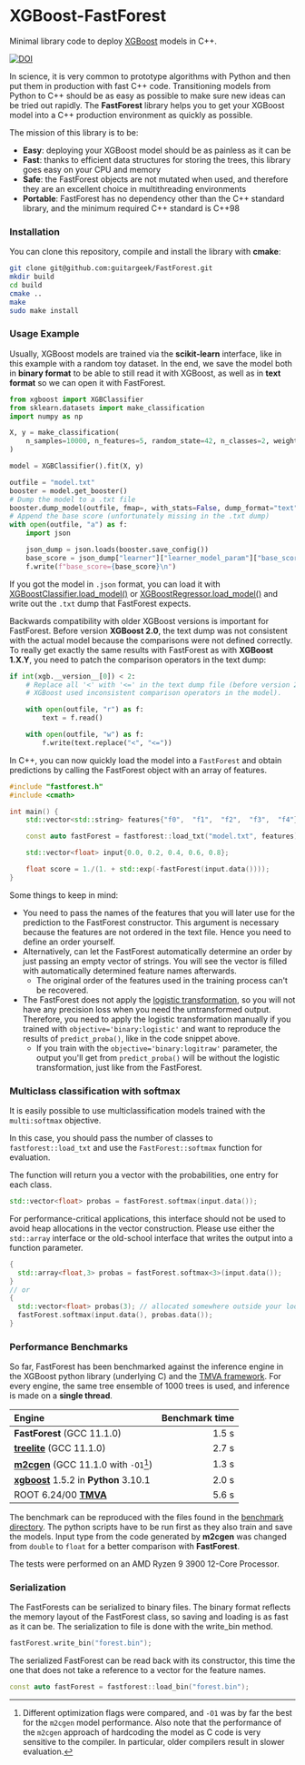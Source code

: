 # XGBoost-FastForest

Minimal library code to deploy [XGBoost](https://xgboost.readthedocs.io/en/latest/) models in C++.

[![DOI](https://zenodo.org/badge/DOI/10.5281/zenodo.8400945.svg)](https://doi.org/10.5281/zenodo.8400945)

In science, it is very common to prototype algorithms with Python and then put them in production with fast C++ code.
Transitioning models from Python to C++ should be as easy as possible to make sure new ideas can be tried out rapidly.
The __FastForest__ library helps you to get your XGBoost model into a C++ production environment as quickly as possible.

The mission of this library is to be:
* __Easy__: deploying your XGBoost model should be as painless as it can be
* __Fast__: thanks to efficient data structures for storing the trees, this library goes easy on your CPU and memory
* __Safe__: the FastForest objects are not mutated when used, and therefore they are an excellent choice in multithreading
  environments
* __Portable__: FastForest has no dependency other than the C++ standard library, and the minimum required C++ standard is C++98

### Installation

You can clone this repository, compile and install the library with __cmake__:
```Bash
git clone git@github.com:guitargeek/FastForest.git
mkdir build
cd build
cmake ..
make
sudo make install
```

### Usage Example

Usually, XGBoost models are trained via the __scikit-learn__ interface, like in this example with a random toy dataset.
In the end, we save the model both in __binary format__ to be able to still read it with XGBoost, as well as in __text
format__ so we can open it with FastForest.

```Python
from xgboost import XGBClassifier
from sklearn.datasets import make_classification
import numpy as np

X, y = make_classification(
    n_samples=10000, n_features=5, random_state=42, n_classes=2, weights=[0.5]
)

model = XGBClassifier().fit(X, y)

outfile = "model.txt"
booster = model.get_booster()
# Dump the model to a .txt file
booster.dump_model(outfile, fmap=, with_stats=False, dump_format="text")
# Append the base score (unfortunately missing in the .txt dump)
with open(outfile, "a") as f:
    import json

    json_dump = json.loads(booster.save_config())
    base_score = json_dump["learner"]["learner_model_param"]["base_score"]
    f.write(f"base_score={base_score}\n")
```

If you got the model in `.json` format, you can load it with [XGBoostClassifier.load_model()](https://federated-xgboost.readthedocs.io/en/latest/python/python_api.html#xgboost.XGBClassifier.load_model)
or [XGBoostRegressor.load_model()](https://federated-xgboost.readthedocs.io/en/latest/python/python_api.html#xgboost.XGBRegressor.load_model) and write out the `.txt` dump that FastForest expects.

Backwards compatibility with older XGBoost versions is important for FastForest.
Before version **XGBoost 2.0**, the text dump was not consistent with the
actual model because the comparisons were not defined correctly.
To really get exactly the same results with FastForest as with **XGBoost 1.X.Y**,
you need to patch the comparison operators in the text dump:

```Python
if int(xgb.__version__[0]) < 2:
    # Replace all '<' with '<=' in the text dump file (before version 2.0,
    # XGBoost used inconsistent comparison operators in the model).

    with open(outfile, "r") as f:
        text = f.read()

    with open(outfile, "w") as f:
        f.write(text.replace("<", "<="))
```

In C++, you can now quickly load the model into a `FastForest` and obtain predictions by calling the FastForest object with an array of features.

```C++
#include "fastforest.h"
#include <cmath>

int main() {
    std::vector<std::string> features{"f0",  "f1",  "f2",  "f3",  "f4"};

    const auto fastForest = fastforest::load_txt("model.txt", features);

    std::vector<float> input{0.0, 0.2, 0.4, 0.6, 0.8};

    float score = 1./(1. + std::exp(-fastForest(input.data())));
}
```

Some things to keep in mind:

* You need to pass the names of the features that you will later use for the prediction to the FastForest constructor. This argument is necessary because the features are not ordered in the text file. Hence you need to define an order yourself.
* Alternatively, can let the FastForest automatically determine an order by just passing an empty vector of strings. You will see the vector is filled with automatically determined feature names afterwards.
  * The original order of the features used in the training process can't be recovered.
* The FastForest does not apply the [logistic transformation](https://en.wikipedia.org/wiki/Logistic_function), so you will not have any precision loss when you need the untransformed output. Therefore, you need to apply
  the logistic transformation manually if you trained with `objective='binary:logistic'` and want to reproduce the results of `predict_proba()`, like in the code snippet above.
  * If you train with the `objective='binary:logitraw'`
    parameter, the output you'll get from `predict_proba()` will be without the logistic transformation, just like from the FastForest.

### Multiclass classification with softmax

It is easily possible to use multiclassification models trained with the `multi:softmax` objective.

In this case, you should pass the number of classes to `fastforest::load_txt` and use the `FastForest::softmax` function for evaluation.

The function will return you a vector with the probabilities, one entry for each class.

```C++
std::vector<float> probas = fastForest.softmax(input.data());
```

For performance-critical applications, this interface should not be used to avoid heap allocations in the vector
construction. Please use either the `std::array` interface or the old-school interface that writes the output into a function parameter.

```C++
{
  std::array<float,3> probas = fastForest.softmax<3>(input.data());
}
// or
{
  std::vector<float> probas(3); // allocated somewhere outside your loop over entries
  fastForest.softmax(input.data(), probas.data());
}
```

### Performance Benchmarks

So far, FastForest has been benchmarked against the inference engine in the XGBoost python library (underlying
C) and the [TMVA framework](https://root.cern.ch/tmva). For every engine, the same tree ensemble of 1000 trees is used,
and inference is made on a **single thread**.

| Engine                                                                                                    | Benchmark time   |
| :------                                                                                                   | ---------------: |
| __FastForest__ (GCC 11.1.0)                                                                               | 1.5 s            |
| [__treelite__](https://github.com/dmlc/treelite) (GCC 11.1.0)                                             | 2.7 s            |
| [__m2cgen__](https://github.com/BayesWitnesses/m2cgen) (GCC 11.1.0 with `-O1`[^1])                        | 1.3 s            |
| [__xgboost__](https://xgboost.readthedocs.io/en/latest/python/python_api.html) 1.5.2 in __Python__ 3.10.1 | 2.0 s            |
| ROOT 6.24/00 [__TMVA__](https://root.cern.ch/tmva)                                                        | 5.6 s            |

The benchmark can be reproduced with the files found in the [benchmark directory](benchmark). The python scripts have to be
run first as they also train and save the models. Input type from the code generated by __m2cgen__ was changed from
`double` to `float` for a better comparison with __FastForest__.

The tests were performed on an AMD Ryzen 9 3900 12-Core Processor.

[^1]: Different optimization flags were compared, and `-O1` was by far the best for the `m2cgen` model performance. Also note that the performance of the `m2cgen` approach of hardcoding the model as C code is very sensitive to the compiler. In particular, older compilers result in slower evaluation.

### Serialization

The FastForests can be serialized to binary files. The binary format reflects the memory layout of the FastForest class, so saving and loading is as fast as it can be. The serialization to file is done with the write_bin method.
```C++
fastForest.write_bin("forest.bin");
```
The serialized FastForest can be read back with its constructor, this time the one that does not take a reference to a vector for the feature names.

```C++
const auto fastForest = fastforest::load_bin("forest.bin");
```
